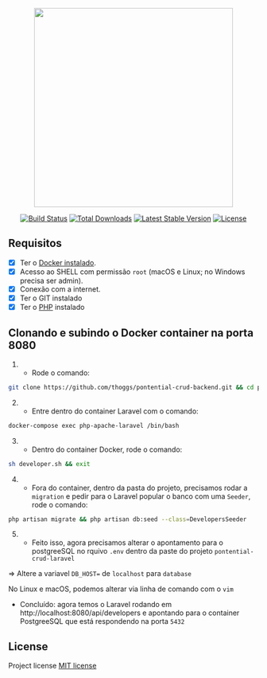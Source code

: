 <p align="center"><a href="https://laravel.com" target="_blank"><img src="https://raw.githubusercontent.com/laravel/art/master/logo-lockup/5%20SVG/2%20CMYK/1%20Full%20Color/laravel-logolockup-cmyk-red.svg" width="400"></a></p>

<p align="center">
<a href="https://travis-ci.org/laravel/framework"><img src="https://travis-ci.org/laravel/framework.svg" alt="Build Status"></a>
<a href="https://packagist.org/packages/laravel/framework"><img src="https://img.shields.io/packagist/dt/laravel/framework" alt="Total Downloads"></a>
<a href="https://packagist.org/packages/laravel/framework"><img src="https://img.shields.io/packagist/v/laravel/framework" alt="Latest Stable Version"></a>
<a href="https://packagist.org/packages/laravel/framework"><img src="https://img.shields.io/packagist/l/laravel/framework" alt="License"></a>
</p>

## Requisitos

- [x] Ter o [Docker instalado](https://www.docker.com/).
- [x] Acesso ao SHELL com permissão `root` (macOS e Linux; no Windows precisa ser admin).
- [x] Conexão com a internet.
- [x] Ter o GIT instalado
- [x] Ter o [PHP](https://www.php.net/downloads) instalado 

## Clonando e subindo o Docker container na porta 8080
1) - Rode o comando:
```sh
git clone https://github.com/thoggs/pontential-crud-backend.git && cd pontential-crud-backend && docker-compose up -d --build  
```

2) - Entre dentro do container Laravel com o comando:
```sh
docker-compose exec php-apache-laravel /bin/bash
```

3) - Dentro do container Docker, rode o comando:
```sh
sh developer.sh && exit
```

4) - Fora do container, dentro da pasta do projeto, precisamos rodar a `migration` e pedir para o Laravel popular o banco com uma `Seeder`, rode o comando:
```sh
php artisan migrate && php artisan db:seed --class=DevelopersSeeder
```

5) - Feito isso, agora precisamos alterar o apontamento para o postgreeSQL no rquivo `.env` dentro da paste do projeto `pontential-crud-laravel`

=> Altere a variavel `DB_HOST=` de `localhost` para `database`

No Linux e macOS, podemos alterar via linha de comando com o `vim`


* Concluído: agora temos o Laravel rodando em http://localhost:8080/api/developers e apontando para o container PostgreeSQL que está respondendo na porta `5432`


## License

Project license [MIT license](https://opensource.org/licenses/MIT)
